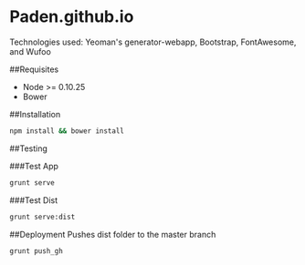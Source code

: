 Paden.github.io
===============

Technologies used: Yeoman's generator-webapp, Bootstrap, FontAwesome, and Wufoo

##Requisites
* Node >= 0.10.25
* Bower

##Installation

```bash
npm install && bower install
```

##Testing

###Test App
```bash
grunt serve
```

###Test Dist
```bash
grunt serve:dist
```

##Deployment
Pushes dist folder to the master branch
```bash
grunt push_gh
```
